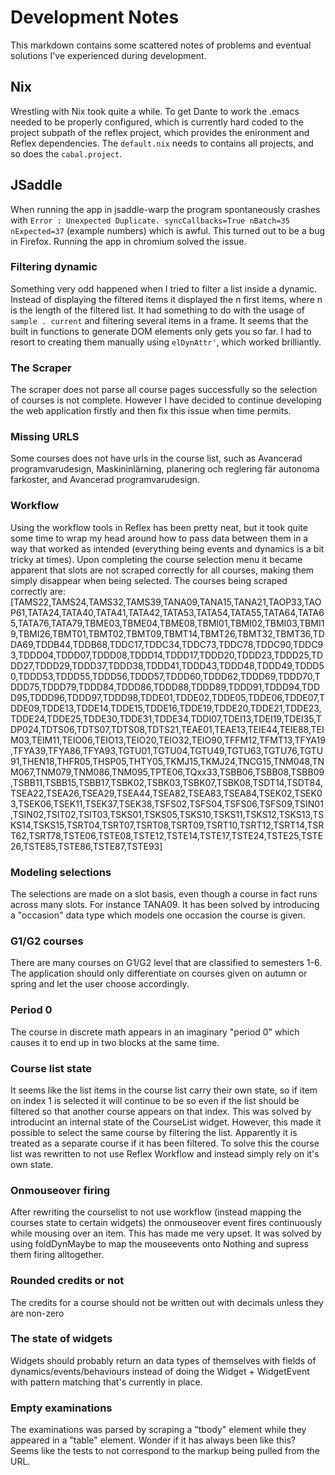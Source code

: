 # Development Notes

This markdown contains some scattered notes of problems and eventual solutions I've experienced during development.

## Nix
Wrestling with Nix took quite a while. To get Dante to work the .emacs needed to be properly configured, which is currently hard coded to the project subpath of the reflex project, which provides the enironment and Reflex dependencies. The `default.nix` needs to contains all projects, and so does the `cabal.project`.

## JSaddle
When running the app in jsaddle-warp the program spontaneously crashes with `Error : Unexpected Duplicate. syncCallbacks=True nBatch=35 nExpected=37` (example numbers) which is awful. This turned out to be a bug in Firefox. Running the app in chromium solved the issue.

### Filtering dynamic
Something very odd happened when I tried to filter a list inside a dynamic. Instead of displaying the filtered items it displayed the n first items, where n is the length of the filtered list. It had something to do with the usage of `sample . current` and filtering several items in a frame. It seems that the built in functions to generate DOM elements only gets you so far. I had to resort to creating them manually using `elDynAttr'`, which worked brilliantly.

### The Scraper
The scraper does not parse all course pages successfully so the selection of courses is not complete. However I have decided to continue developing the web application firstly and then fix this issue when time permits.

### Missing URLS
Some courses does not have urls in the course list, such as Avancerad programvarudesign, Maskininlärning, planering och reglering fär autonoma farkoster, and Avancerad programvarudesign.


### Workflow
Using the workflow tools in Reflex has been pretty neat, but it took quite some time to wrap my head around how to pass data between them in a way that worked as intended (everything being events and dynamics is a bit tricky at times). Upon completing the course selection menu it became apparent that slots are not scraped correctly for all courses, making them simply disappear when being selected.
The courses being scraped correctly are: [TAMS22,TAMS24,TAMS32,TAMS39,TANA09,TANA15,TANA21,TAOP33,TAOP61,TATA24,TATA40,TATA41,TATA42,TATA53,TATA54,TATA55,TATA64,TATA65,TATA76,TATA79,TBME03,TBME04,TBME08,TBMI01,TBMI02,TBMI03,TBMI19,TBMI26,TBMT01,TBMT02,TBMT09,TBMT14,TBMT26,TBMT32,TBMT36,TDDA69,TDDB44,TDDB68,TDDC17,TDDC34,TDDC73,TDDC78,TDDC90,TDDC93,TDDD04,TDDD07,TDDD08,TDDD14,TDDD17,TDDD20,TDDD23,TDDD25,TDDD27,TDDD29,TDDD37,TDDD38,TDDD41,TDDD43,TDDD48,TDDD49,TDDD50,TDDD53,TDDD55,TDDD56,TDDD57,TDDD60,TDDD62,TDDD69,TDDD70,TDDD75,TDDD79,TDDD84,TDDD86,TDDD88,TDDD89,TDDD91,TDDD94,TDDD95,TDDD96,TDDD97,TDDD98,TDDE01,TDDE02,TDDE05,TDDE06,TDDE07,TDDE09,TDDE13,TDDE14,TDDE15,TDDE16,TDDE19,TDDE20,TDDE21,TDDE23,TDDE24,TDDE25,TDDE30,TDDE31,TDDE34,TDDI07,TDEI13,TDEI19,TDEI35,TDP024,TDTS06,TDTS07,TDTS08,TDTS21,TEAE01,TEAE13,TEIE44,TEIE88,TEIM03,TEIM11,TEIO06,TEIO13,TEIO20,TEIO32,TEIO90,TFFM12,TFMT13,TFYA19,TFYA39,TFYA86,TFYA93,TGTU01,TGTU04,TGTU49,TGTU63,TGTU76,TGTU91,THEN18,THFR05,THSP05,THTY05,TKMJ15,TKMJ24,TNCG15,TNM048,TNM067,TNM079,TNM086,TNM095,TPTE06,TQxx33,TSBB06,TSBB08,TSBB09,TSBB11,TSBB15,TSBB17,TSBK02,TSBK03,TSBK07,TSBK08,TSDT14,TSDT84,TSEA22,TSEA26,TSEA29,TSEA44,TSEA82,TSEA83,TSEA84,TSEK02,TSEK03,TSEK06,TSEK11,TSEK37,TSEK38,TSFS02,TSFS04,TSFS06,TSFS09,TSIN01,TSIN02,TSIT02,TSIT03,TSKS01,TSKS05,TSKS10,TSKS11,TSKS12,TSKS13,TSKS14,TSKS15,TSRT04,TSRT07,TSRT08,TSRT09,TSRT10,TSRT12,TSRT14,TSRT62,TSRT78,TSTE06,TSTE08,TSTE12,TSTE14,TSTE17,TSTE24,TSTE25,TSTE26,TSTE85,TSTE86,TSTE87,TSTE93]


### Modeling selections
The selections are made on a slot basis, even though a course in fact runs across many slots. For instance TANA09. It has been solved by introducing a "occasion" data type which models one occasion the course is given.


### G1/G2 courses
There are many courses on G1/G2 level that are classified to semesters 1-6. The application should only differentiate on courses given on autumn or spring and let the user choose accordingly.

### Period 0
The course in discrete math appears in an imaginary "period 0" which causes it to end up in two blocks at the same time.

### Course list state
It seems like the list items in the course list carry their own state, so if item on index 1 is selected it will continue to be so even if the list should be filtered so that another course appears on that index. This was solved by introducint an internal state of the CourseList widget. However, this made it possible to select the same course by filtering the list. Apparently it is treated as a separate course if it has been filtered. To solve this the course list was rewritten to not use Reflex Workflow and instead simply rely on it's own state.

### Onmouseover firing
After rewriting the courselist to not use workflow (instead mapping the courses state to certain widgets) the onmouseover event fires continuously while mousing over an item. This has made me very upset.
It was solved by using foldDynMaybe to map the mouseevents onto Nothing and supress them firing alltogether.

### Rounded credits or not
The credits for a course should not be written out with decimals unless they are non-zero

### The state of widgets
Widgets should probably return an data types of themselves with fields of dynamics/events/behaviours instead of doing the Widget + WidgetEvent with pattern matching that's currently in place.


### Empty examinations
The examinations was parsed by scraping a "tbody" element while they appeared in a "table" element. Wonder if it has always been like this? Seems like the tests to not correspond to the markup being pulled from the URL. 